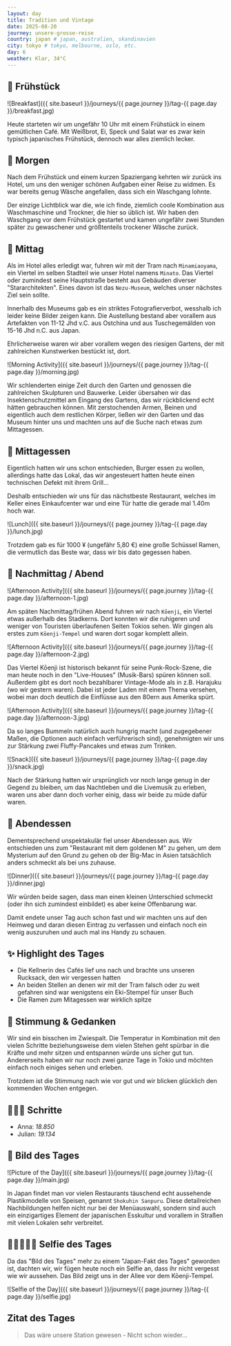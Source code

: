 ```yaml
---
layout: day
title: Tradition und Vintage
date: 2025-08-20
journey: unsere-grosse-reise
country: japan # japan, australien, skandinavien
city: tokyo # tokyo, melbourne, oslo, etc.
day: 6
weather: Klar, 34°C
---
```


## 🥐 Frühstück

![Breakfast]({{ site.baseurl }}/journeys/{{ page.journey }}/tag-{{ page.day }}/breakfast.jpg)

Heute starteten wir um ungefähr 10 Uhr mit einem Frühstück in einem gemütlichen Café.
Mit Weißbrot, Ei, Speck und Salat war es zwar kein typisch japanisches Frühstück, dennoch war alles ziemlich lecker.

## 🌅 Morgen

Nach dem Frühstück und einem kurzen Spaziergang kehrten wir zurück ins Hotel, um uns den weniger schönen Aufgaben einer Reise zu widmen.
Es war bereits genug Wäsche angefallen, dass sich ein Waschgang lohnte.

Der einzige Lichtblick war die, wie ich finde, ziemlich coole Kombination aus Waschmaschine und Trockner, die hier so üblich ist.
Wir haben den Waschgang vor dem Frühstück gestartet und kamen ungefähr zwei Stunden später zu gewaschener und größtenteils trockener Wäsche zurück.

## 🌆 Mittag

Als im Hotel alles erledigt war, fuhren wir mit der Tram nach `Minamiaoyama`, ein Viertel im selben Stadteil wie unser Hotel namens `Minato`.
Das Viertel oder zumindest seine Hauptstraße besteht aus Gebäuden diverser "Stararchitekten".
Eines davon ist das `Nezu-Museum`, welches unser nächstes Ziel sein sollte.

Innerhalb des Museums gab es ein striktes Fotografierverbot, wesshalb ich leider keine Bilder zeigen kann.
Die Austellung bestand aber vorallem aus Artefakten von 11-12 Jhd v.C. aus Ostchina und aus Tuschegemälden von 15-16 Jhd n.C. aus Japan.

Ehrlicherweise waren wir aber vorallem wegen des riesigen Gartens, der mit zahlreichen Kunstwerken bestückt ist, dort.

![Morning Activity]({{ site.baseurl }}/journeys/{{ page.journey }}/tag-{{ page.day }}/morning.jpg)

Wir schlenderten einige Zeit durch den Garten und genossen die zahlreichen Skulpturen und Bauwerke.
Leider übersahen wir das Insektenschutzmittel am Eingang des Gartens, das wir rückblickend echt hätten gebrauchen können.
Mit zerstochenden Armen, Beinen und eigentlich auch dem restlichen Körper, ließen wir den Garten und das Museum hinter uns und machten uns auf die Suche nach etwas zum Mittagessen. 

## 🍣 Mittagessen

Eigentlich hatten wir uns schon entschieden, Burger essen zu wollen, allerdings hatte das Lokal, das wir angesteuert hatten heute einen technischen Defekt mit ihrem Grill...

Deshalb entschieden wir uns für das nächstbeste Restaurant, welches im Keller eines Einkaufcenter war und eine Tür hatte die gerade mal 1.40m hoch war.

![Lunch]({{ site.baseurl }}/journeys/{{ page.journey }}/tag-{{ page.day }}/lunch.jpg)

Trotzdem gab es für 1000 ¥ (ungefähr 5,80 €) eine große Schüssel Ramen, die vermutlich das Beste war, dass wir bis dato gegessen haben.

## 🌙 Nachmittag / Abend

![Afternoon Activity]({{ site.baseurl }}/journeys/{{ page.journey }}/tag-{{ page.day }}/afternoon-1.jpg)

Am späten Nachmittag/frühen Abend fuhren wir nach `Kōenji`, ein Viertel etwas außerhalb des Stadkerns.
Dort konnten wir die ruhigeren und weniger von Touristen überlaufenen Seiten Tokios sehen.
Wir gingen als erstes zum `Kōenji-Tempel` und waren dort sogar komplett allein.

![Afternoon Activity]({{ site.baseurl }}/journeys/{{ page.journey }}/tag-{{ page.day }}/afternoon-2.jpg)

Das Viertel Kōenji ist historisch bekannt für seine Punk-Rock-Szene, die man heute noch in den "Live-Houses" (Musik-Bars) spüren können soll.
Außerdem gibt es dort noch bezahlbarer Vintage-Mode als in z.B. Harajuku (wo wir gestern waren).
Dabei ist jeder Laden mit einem Thema versehen, wobei man doch deutlich die Einflüsse aus den 80ern aus Amerika spürt.

![Afternoon Activity]({{ site.baseurl }}/journeys/{{ page.journey }}/tag-{{ page.day }}/afternoon-3.jpg)

Da so langes Bummeln natürlich auch hungrig macht (und zugegebener Maßen, die Optionen auch einfach verführerisch sind), genehmigten wir uns zur Stärkung zwei Fluffy-Pancakes und etwas zum Trinken.

![Snack]({{ site.baseurl }}/journeys/{{ page.journey }}/tag-{{ page.day }}/snack.jpg)

Nach der Stärkung hatten wir ursprünglich vor noch lange genug in der Gegend zu bleiben, um das Nachtleben und die Livemusik zu erleben, waren uns aber dann doch vorher einig, dass wir beide zu müde dafür waren.

## 🍜 Abendessen

Dementsprechend unspektakulär fiel unser Abendessen aus.
Wir entschieden uns zum "Restaurant mit dem goldenen M" zu gehen, um dem Mysterium auf den Grund zu gehen ob der Big-Mac in Asien tatsächlich anders schmeckt als bei uns zuhause.

![Dinner]({{ site.baseurl }}/journeys/{{ page.journey }}/tag-{{ page.day }}/dinner.jpg)

Wir würden beide sagen, dass man einen kleinen Unterschied schmeckt (oder ihn sich zumindest einbildet) es aber keine Offenbarung war.

Damit endete unser Tag auch schon fast und wir machten uns auf den Heimweg und daran diesen Eintrag zu verfassen und einfach noch ein wenig auszuruhen und auch mal ins Handy zu schauen.

## ✨ Highlight des Tages

- Die Kellnerin des Cafés lief uns nach und brachte uns unseren Rucksack, den wir vergessen hatten
- An beiden Stellen an denen wir mit der Tram falsch oder zu weit gefahren sind war wenigstens ein Eki-Stempel für unser Buch
- Die Ramen zum Mitagessen war wirklich spitze

## 💭 Stimmung & Gedanken

Wir sind ein bisschen im Zwiespalt.
Die Temperatur in Kombination mit den vielen Schritte beziehungsweise dem vielen Stehen geht spürbar in die Kräfte und mehr sitzen und entspannen würde uns sicher gut tun.
Andererseits haben wir nur noch zwei ganze Tage in Tokio und möchten einfach noch einiges sehen und erleben.

Trotzdem ist die Stimmung nach wie vor gut und wir blicken glücklich den kommenden Wochen entgegen. 

## 🏃🏽‍♀️ Schritte

- Anna: _18.850_
- Julian: _19.134_

## 📸 Bild des Tages

![Picture of the Day]({{ site.baseurl }}/journeys/{{ page.journey }}/tag-{{ page.day }}/main.jpg)

In Japan findet man vor vielen Restaurants täuschend echt aussehende Plastikmodelle von Speisen, genannt `Shokuhin Sanpuru`. Diese detailreichen Nachbildungen helfen nicht nur bei der Menüauswahl, sondern sind auch ein einzigartiges Element der japanischen Esskultur und vorallem in Straßen mit vielen Lokalen sehr verbreitet.

## 👩🏻‍🤝‍👨🏽 Selfie des Tages

Da das "Bild des Tages" mehr zu einem "Japan-Fakt des Tages" geworden ist, dachten wir, wir fügen heute noch ein Selfie an, dass ihr nicht vergesst wie wir aussehen.
Das Bild zeigt uns in der Allee vor dem Kōenji-Tempel.

![Selfie of the Day]({{ site.baseurl }}/journeys/{{ page.journey }}/tag-{{ page.day }}/selfie.jpg)


## Zitat des Tages

> Das wäre unsere Station gewesen - Nicht schon wieder...
